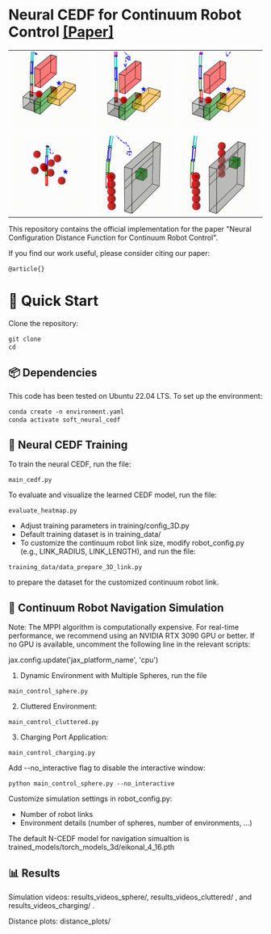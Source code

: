 Neural CEDF for Continuum Robot Control [[Paper]](https://arxiv.org)
===========================================


|   |   |   |
|:---:|:---:|:---:|
| ![](gif_results/cluttered_link4.gif) | ![](gif_results/cluttered_link5.gif) | ![](gif_results/cluttered_link7.gif) |
|   |   |   |
| ![](gif_results/sphere_env2_link4.gif) | ![](gif_results/charging_link4.gif) | ![](gif_results/charging_link5.gif) |

This repository contains the official implementation for the paper "Neural Configuration Distance Function for Continuum Robot Control".

If you find our work useful, please consider citing our paper:
```
@article{}
```


# 🚀 Quick Start
Clone the repository: 

```
git clone 
cd 
```

## 📦 Dependencies
This code has been tested on Ubuntu 22.04 LTS. To set up the environment:

```
conda create -n environment.yaml
conda activate soft_neural_cedf
```


## 🧠 Neural CEDF Training

To train the neural CEDF, run the file:
```
main_cedf.py
```

To evaluate and visualize the learned CEDF model, run the file: 
```
evaluate_heatmap.py
```

*   Adjust training parameters in training/config_3D.py
*   Default training dataset is in training_data/
*   To customize the continuum robot link size, modify robot_config.py (e.g., LINK_RADIUS, LINK_LENGTH), and run the file:

```
training_data/data_prepare_3D_link.py
```
    
to prepare the dataset for the customized continuum robot link. 



## 🤖 Continuum Robot Navigation Simulation

Note: The MPPI algorithm is computationally expensive. For real-time performance, we recommend using an NVIDIA RTX 3090 GPU or better. If no GPU is available, uncomment the following line in the relevant scripts:

jax.config.update('jax_platform_name', 'cpu')


1. Dynamic Environment with Multiple Spheres, run the file
```
main_control_sphere.py
```

2. Cluttered Environment: 
```
main_control_cluttered.py
```

3. Charging Port Application: 
```
main_control_charging.py
```

Add --no_interactive flag to disable the interactive window:
```
python main_control_sphere.py --no_interactive
```

Customize simulation settings in robot_config.py: 
*  Number of robot links
*  Environment details (number of spheres, number of environments, ...)


The default N-CEDF model for navigation simualtion is trained_models/torch_models_3d/eikonal_4_16.pth

## 📊 Results

Simulation videos: results_videos_sphere/, results_videos_cluttered/ , and results_videos_charging/ . 

Distance plots: distance_plots/

